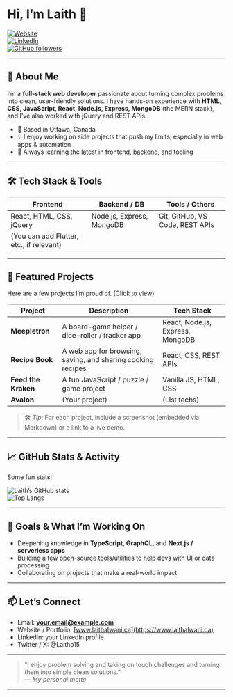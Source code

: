 # Hi, I’m Laith 👋

[![Website](https://img.shields.io/website?up_message=online&url=https%3A%2F%2Fwww.laithalwani.ca)](https://www.laithalwani.ca)  
[![LinkedIn](https://img.shields.io/badge/LinkedIn-Connect-blue?logo=linkedin)](https://www.linkedin.com/in/your-linkedin)  
[![GitHub followers](https://img.shields.io/github/followers/LaithAlwani?label=Follow&style=social)](https://github.com/LaithAlwani)

---

## 🧭 About Me

I’m a **full-stack web developer** passionate about turning complex problems into clean, user-friendly solutions. I have hands-on experience with **HTML, CSS, JavaScript, React, Node.js, Express, MongoDB** (the MERN stack), and I've also worked with jQuery and REST APIs.

- 📍 Based in Ottawa, Canada  
- 💡 I enjoy working on side projects that push my limits, especially in web apps & automation  
- 🚀 Always learning the latest in frontend, backend, and tooling  

---

## 🛠️ Tech Stack & Tools

| Frontend | Backend / DB | Tools / Others |
|----------|----------------|------------------|
| React, HTML, CSS, jQuery | Node.js, Express, MongoDB | Git, GitHub, VS Code, REST APIs |
| (You can add Flutter, etc., if relevant) | | |

---

## 📂 Featured Projects

Here are a few projects I’m proud of. (Click to view)

| Project | Description | Tech Stack |
|--------|---------------------------|-------------------------|
| **Meepletron** | A board-game helper / dice-roller / tracker app | React, Node.js, Express, MongoDB |
| **Recipe Book** | A web app for browsing, saving, and sharing cooking recipes | React, CSS, REST APIs |
| **Feed the Kraken** | A fun JavaScript / puzzle / game project | Vanilla JS, HTML, CSS |
| **Avalon** | (Your project) | (List techs) |

> 🛠️ *Tip:* For each project, include a screenshot (embedded via Markdown) or a link to a live demo.

---

## 📈 GitHub Stats & Activity

Some fun stats:

![Laith’s GitHub stats](https://github-readme-stats.vercel.app/api?username=LaithAlwani&show_icons=true&theme=radical)  
![Top Langs](https://github-readme-stats.vercel.app/api/top-langs/?username=LaithAlwani&layout=compact&theme=radical)

---

## 🎯 Goals & What I’m Working On

- Deepening knowledge in **TypeScript**, **GraphQL**, and **Next.js / serverless apps**  
- Building a few open-source tools/utilities to help devs with UI or data processing  
- Collaborating on projects that make a real-world impact

---

## 📫 Let’s Connect

- Email: **your.email@example.com**  
- Website / Portfolio: [www.laithalwani.ca](https://www.laithalwani.ca)  
- LinkedIn: your LinkedIn profile  
- Twitter / X: @Laitho15  

---

> “I enjoy problem solving and taking on tough challenges and turning them into simple clean solutions.”  
> — *My personal motto*

---

